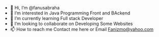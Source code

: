 - 👋 Hi, I’m @fanusabraha
- 👀 I’m interested in Java Programming Front and BAckend
- 🌱 I’m currently learning Full stack Developer
- 💞️ I’m looking to collaborate on Developing Some Websites
- 📫 How to reach me Contact me here or Email Fanizmo@yahoo.com

<!---
fanusabraha/fanusabraha is a ✨ special ✨ repository because its `README.md` (this file) appears on your GitHub profile.
You can click the Preview link to take a look at your changes.
--->

